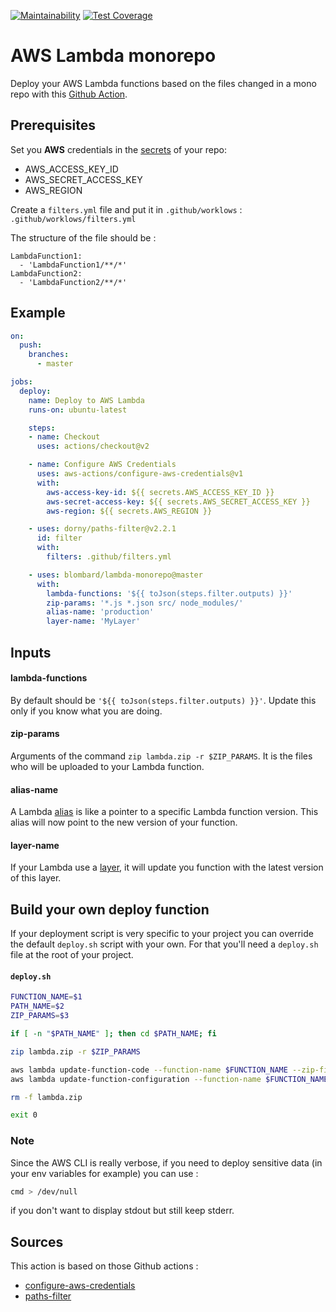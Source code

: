 [![Maintainability](https://api.codeclimate.com/v1/badges/a76164161fd8916e0dd4/maintainability)](https://codeclimate.com/github/blombard/lambda-monorepo/maintainability) [![Test Coverage](https://api.codeclimate.com/v1/badges/a76164161fd8916e0dd4/test_coverage)](https://codeclimate.com/github/blombard/lambda-monorepo/test_coverage)

# AWS Lambda monorepo

Deploy your AWS Lambda functions based on the files changed in a mono repo with this [Github Action](https://github.com/features/actions).

## Prerequisites
Set you <b>AWS</b> credentials in the [secrets](https://docs.github.com/en/actions/configuring-and-managing-workflows/creating-and-storing-encrypted-secrets) of your repo:
- AWS_ACCESS_KEY_ID
- AWS_SECRET_ACCESS_KEY
- AWS_REGION

Create a `filters.yml` file and put it in `.github/worklows` : `.github/worklows/filters.yml`

The structure of the file should be :
```
LambdaFunction1:
  - 'LambdaFunction1/**/*'
LambdaFunction2:
  - 'LambdaFunction2/**/*'
```

## Example

```yml
on:
  push:
    branches:
      - master

jobs:
  deploy:
    name: Deploy to AWS Lambda
    runs-on: ubuntu-latest

    steps:
    - name: Checkout
      uses: actions/checkout@v2

    - name: Configure AWS Credentials
      uses: aws-actions/configure-aws-credentials@v1
      with:
        aws-access-key-id: ${{ secrets.AWS_ACCESS_KEY_ID }}
        aws-secret-access-key: ${{ secrets.AWS_SECRET_ACCESS_KEY }}
        aws-region: ${{ secrets.AWS_REGION }}

    - uses: dorny/paths-filter@v2.2.1
      id: filter
      with:
        filters: .github/filters.yml

    - uses: blombard/lambda-monorepo@master
      with:
        lambda-functions: '${{ toJson(steps.filter.outputs) }}'
        zip-params: '*.js *.json src/ node_modules/'
        alias-name: 'production'
        layer-name: 'MyLayer'
```

## Inputs
#### lambda-functions
By default should be `'${{ toJson(steps.filter.outputs) }}'`. Update this only if you know what you are doing.

#### zip-params
Arguments of the command `zip lambda.zip -r $ZIP_PARAMS`.
It is the files who will be uploaded to your Lambda function.

#### alias-name
A Lambda [alias](https://docs.aws.amazon.com/lambda/latest/dg/configuration-aliases.html) is like a pointer to a specific Lambda function version. This alias will now point to the new version of your function.

#### layer-name
If your Lambda use a [layer](https://docs.aws.amazon.com/lambda/latest/dg/configuration-layers.html), it will update you function with the latest version of this layer.

## Build your own deploy function

If your deployment script is very specific to your project you can override the default `deploy.sh` script with your own.
For that you'll need a `deploy.sh` file at the root of your project.

#### **`deploy.sh`**
```bash
FUNCTION_NAME=$1
PATH_NAME=$2
ZIP_PARAMS=$3

if [ -n "$PATH_NAME" ]; then cd $PATH_NAME; fi

zip lambda.zip -r $ZIP_PARAMS

aws lambda update-function-code --function-name $FUNCTION_NAME --zip-file fileb://lambda.zip
aws lambda update-function-configuration --function-name $FUNCTION_NAME --environment Variables="{`cat .env | xargs | sed 's/ /,/g'`}"

rm -f lambda.zip

exit 0
```

### Note

Since the AWS CLI is really verbose, if you need to deploy sensitive data (in your env variables for example) you can use :
```bash
cmd > /dev/null
```
if you don't want to display stdout but still keep stderr.

## Sources

This action is based on those Github actions :
- [configure-aws-credentials](https://github.com/aws-actions/configure-aws-credentials)
- [paths-filter](https://github.com/dorny/paths-filter)